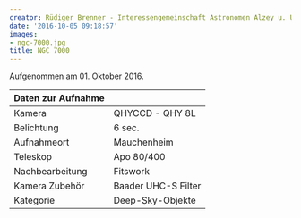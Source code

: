 ```yaml
---
creator: Rüdiger Brenner - Interessengemeinschaft Astronomen Alzey u. Umland e.V.
date: '2016-10-05 09:18:57'
images:
- ngc-7000.jpg
title: NGC 7000
---
```

Aufgenommen am 01. Oktober 2016.

| Daten zur Aufnahme | |
| - | - |
| Kamera | QHYCCD - QHY 8L |
| Belichtung | 6 sec. |
| Aufnahmeort | Mauchenheim |
| Teleskop | Apo 80/400 |
| Nachbearbeitung | Fitswork |
| Kamera Zubehör | Baader UHC-S Filter |
| Kategorie | Deep-Sky-Objekte |
